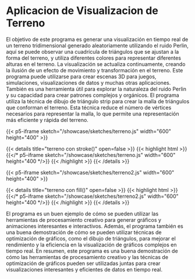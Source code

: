 # Aplicacion de Visualizacion de Terreno

El objetivo de este programa es generar una visualización en tiempo real de un terreno tridimensional generado aleatoriamente utilizando el ruido Perlin, aquí se puede observar una cuadrícula de triángulos que se ajustan a la forma del terreno, y utiliza diferentes colores para representar diferentes alturas en el terreno. La visualización se actualiza continuamente, creando la ilusión de un efecto de movimiento y transformación en el terreno. Este programa puede utilizarse para crear escenas 3D para juegos, simulaciones, visualizaciones de datos y muchas otras aplicaciones. También es una herramienta útil para explorar la naturaleza del ruido Perlin y su capacidad para crear patrones complejos y orgánicos. El programa utiliza la técnica de dibujo de triángulo strip para crear la malla de triángulos que conforman el terreno. Esta técnica reduce el número de vértices necesarios para representar la malla, lo que permite una representación más eficiente y rápida del terreno.

{{< p5-iframe sketch="/showcase/sketches/terreno.js" width="600" height="400" >}}

{{< details title="terreno con stroke()" open=false >}}
{{< highlight html >}}
{{</* p5-iframe sketch="/showcase/sketches/terreno.js" width="600" height="400 */>}}
{{< /highlight >}}
{{< /details >}}


{{< p5-iframe sketch="/showcase/sketches/terreno2.js" width="600" height="400" >}}

{{< details title="terreno con fill()" open=false >}}
{{< highlight html >}}
{{</* p5-iframe sketch="/showcase/sketches/terreno2.js" width="600" height="400 */>}}
{{< /highlight >}}
{{< /details >}}

El programa es un buen ejemplo de cómo se pueden utilizar las herramientas de procesamiento creativo para generar gráficos y animaciones interesantes e interactivos. Además, el programa también es una buena demostración de cómo se pueden utilizar técnicas de optimización de gráficos, como el dibujo de triángulos, para mejorar el rendimiento y la eficiencia en la visualización de gráficos complejos en tiempo real. En resumen, este programa es una buena demostración de cómo las herramientas de procesamiento creativo y las técnicas de optimización de gráficos pueden ser utilizadas juntas para crear visualizaciones interesantes y eficientes de datos en tiempo real.
